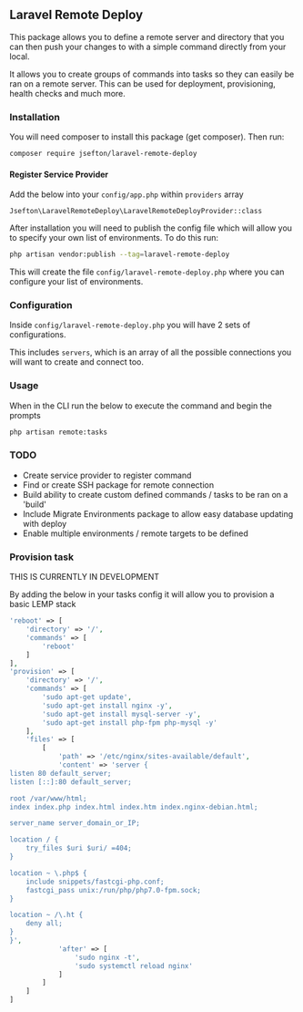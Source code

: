 ## Laravel Remote Deploy

This package allows you to define a remote server and directory that you can then push your changes to with a simple command directly from your local.

It allows you to create groups of commands into tasks so they can easily be ran on a remote server. This can be used for deployment, provisioning, health checks and much more.

### Installation

You will need composer to install this package (get composer). Then run:

```bash
composer require jsefton/laravel-remote-deploy
```

#### Register Service Provider

Add the below into your `config/app.php` within `providers` array

```
Jsefton\LaravelRemoteDeploy\LaravelRemoteDeployProvider::class
```

After installation you will need to publish the config file which will allow you to specify your own list of environments. To do this run:

```bash
php artisan vendor:publish --tag=laravel-remote-deploy
```

This will create the file `config/laravel-remote-deploy.php` where you can configure your list of environments.


### Configuration

Inside `config/laravel-remote-deploy.php` you will have 2 sets of configurations. 

This includes `servers`, which is an array of all the possible connections you will want to create and connect too.

### Usage

When in the CLI run the below to execute the command and begin the prompts

```bash
php artisan remote:tasks
```

### TODO
- Create service provider to register command
- Find or create SSH package for remote connection
- Build ability to create custom defined commands / tasks to be ran on a 'build'
- Include Migrate Environments package to allow easy database updating with deploy
- Enable multiple environments / remote targets to be defined


### Provision task

THIS IS CURRENTLY IN DEVELOPMENT

By adding the below in your tasks config it will allow you to provision a basic LEMP stack
```php
'reboot' => [
    'directory' => '/',
    'commands' => [
        'reboot'
    ]
],
'provision' => [
    'directory' => '/',
    'commands' => [
        'sudo apt-get update',
        'sudo apt-get install nginx -y',
        'sudo apt-get install mysql-server -y',
        'sudo apt-get install php-fpm php-mysql -y'
    ],
    'files' => [
        [
            'path' => '/etc/nginx/sites-available/default',
            'content' => 'server {
listen 80 default_server;
listen [::]:80 default_server;

root /var/www/html;
index index.php index.html index.htm index.nginx-debian.html;

server_name server_domain_or_IP;

location / {
    try_files $uri $uri/ =404;
}

location ~ \.php$ {
    include snippets/fastcgi-php.conf;
    fastcgi_pass unix:/run/php/php7.0-fpm.sock;
}

location ~ /\.ht {
    deny all;
}
}',
            'after' => [
                'sudo nginx -t',
                'sudo systemctl reload nginx'
            ]
        ]
    ]
]

```
